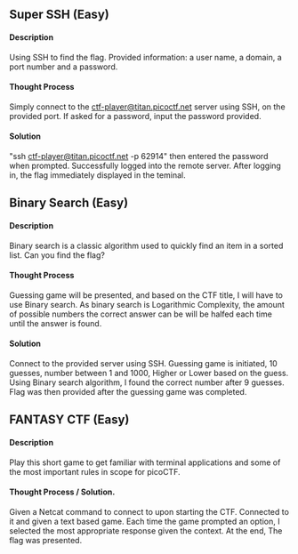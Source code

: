 ## Super SSH (Easy)
#### Description
Using SSH to find the flag. Provided information: a user name, a domain, a port number and a password.

#### Thought Process
Simply connect to the ctf-player@titan.picoctf.net server using SSH, on the provided port. If asked for a password, input the password provided.

#### Solution
"ssh ctf-player@titan.picoctf.net -p 62914"
then entered the password when prompted. Successfully logged into the remote server. After logging in, the flag immediately displayed in the teminal.

## Binary Search (Easy)
#### Description
Binary search is a classic algorithm used to quickly find an item in a sorted list. Can you find the flag?

#### Thought Process
Guessing game will be presented, and based on the CTF title, I will have to use Binary search. As binary search is Logarithmic Complexity, the amount of possible numbers the correct answer can be will be halfed each time until the answer is found.

#### Solution
Connect to the provided server using SSH. Guessing game is initiated, 10 guesses, number between 1 and 1000, Higher or Lower based on the guess. Using Binary search algorithm, I found the correct number after 9 guesses. Flag was then provided after the guessing game was completed.

## FANTASY CTF (Easy)
#### Description
Play this short game to get familiar with terminal applications and some of the most important rules in scope for picoCTF.

#### Thought Process / Solution.
Given a Netcat command to connect to upon starting the CTF. Connected to it and given a text based game. Each time the game prompted an option, I selected the most appropriate response given the context. At the end, The flag was presented.
